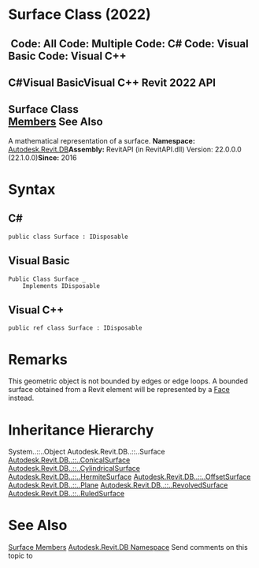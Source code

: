 # Surface Class (2022)

﻿
 Code: All Code: Multiple Code: C# Code: Visual Basic Code: Visual C++   
---  
C#Visual BasicVisual C++
Revit 2022 API  
---  
Surface Class  
[Members](73e8ef9a-83b9-41bb-8516-27c70afbcaab.md "Surface Members") See Also  
---  
A mathematical representation of a surface. 
**Namespace:** [Autodesk.Revit.DB](87546ba7-461b-c646-cbb1-2cb8f5bff8b2.md "Autodesk.Revit.DB Namespace")**Assembly:** RevitAPI (in RevitAPI.dll) Version: 22.0.0.0 (22.1.0.0)**Since:** 2016 
# Syntax
C#  
---  
```text
public class Surface : IDisposable
```
  
Visual Basic  
---  
```text
Public Class Surface _
	Implements IDisposable
```
  
Visual C++  
---  
```text
public ref class Surface : IDisposable
```
  
# Remarks
This geometric object is not bounded by edges or edge loops. A bounded surface obtained from a Revit element will be represented by a [Face](e32b3b1f-66fc-57cb-6e1c-aa81d1bf3e63.md "Face Class") instead. 
# Inheritance Hierarchy
System..::..Object Autodesk.Revit.DB..::..Surface [Autodesk.Revit.DB..::..ConicalSurface](bcc299b6-ff1a-7f0c-c5da-8b040a326899.md "ConicalSurface Class") [Autodesk.Revit.DB..::..CylindricalSurface](95d452c1-6f7f-9d8e-a4fb-e2f1fe2818bc.md "CylindricalSurface Class") [Autodesk.Revit.DB..::..HermiteSurface](55ff0501-286a-79d6-0530-b34ce6ce09af.md "HermiteSurface Class") [Autodesk.Revit.DB..::..OffsetSurface](178ca56c-d03d-3d1f-c59d-40208e53f88f.md "OffsetSurface Class") [Autodesk.Revit.DB..::..Plane](6a6ee978-f114-558d-3c69-00d289aa855f.md "Plane Class") [Autodesk.Revit.DB..::..RevolvedSurface](ce0b47e0-2b24-61f5-1434-87fe3ff70390.md "RevolvedSurface Class") [Autodesk.Revit.DB..::..RuledSurface](9a33fec9-bbcd-f035-3194-cf36122b6cc6.md "RuledSurface Class")
# See Also
[Surface Members](73e8ef9a-83b9-41bb-8516-27c70afbcaab.md "Surface Members")
[Autodesk.Revit.DB Namespace](87546ba7-461b-c646-cbb1-2cb8f5bff8b2.md "Autodesk.Revit.DB Namespace")
Send comments on this topic to 